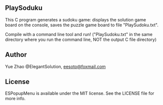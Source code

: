 ## PlaySoduku

 This C program generates a sudoku game:
 displays the solution game board on the console,
 saves the puzzle game board to file "PlaySudoku.txt".
 
 Compile with a command line tool and run!
 ("PlaySudoku.txt" in the same directory where you run the command line, NOT the output C file directory)

## Author

Yue Zhao @ElegantSolution, eesoto@foxmail.com

## License

ESPopupMenu is available under the MIT license. See the LICENSE file for more info.
